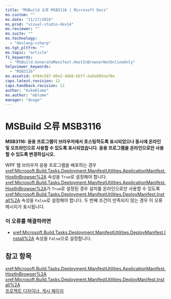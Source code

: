 ```yaml
---
title: "MSBuild 오류 MSB3116 | Microsoft Docs"
ms.custom: ""
ms.date: "11/17/2016"
ms.prod: "visual-studio-dev14"
ms.reviewer: ""
ms.suite: ""
ms.technology: 
  - "devlang-csharp"
ms.tgt_pltfrm: ""
ms.topic: "article"
f1_keywords: 
  - "MSBuild.GenerateManifest.HostInBrowserNotOnlineOnly"
helpviewer_keywords: 
  - "MSB3116"
ms.assetid: bf04c587-d0e2-4d68-bbff-da9a985ea70e
caps.latest.revision: 12
caps.handback.revision: 12
author: "mikeblome"
ms.author: "mblome"
manager: "douge"
---
```

# MSBuild 오류 MSB3116
**MSB3116: 응용 프로그램이 브라우저에서 호스팅하도록 표시되었으나 동시에 온라인 및 오프라인으로 사용할 수 있도록 표시되었습니다.  응용 프로그램을 온라인으로만 사용할 수 있도록 변경하십시오.**  
  
 WPF 웹 브라우저 응용 프로그램을 배포하는 경우 <xref:Microsoft.Build.Tasks.Deployment.ManifestUtilities.ApplicationManifest.HostInBrowser%2A> 속성을 `True`로 설정해야 합니다.  <xref:Microsoft.Build.Tasks.Deployment.ManifestUtilities.ApplicationManifest.HostInBrowser%2A>가 `True`로 설정된 경우 설치를 온라인으로만 사용할 수 있도록 <xref:Microsoft.Build.Tasks.Deployment.ManifestUtilities.DeployManifest.Install%2A> 속성을 `False`로 설정해야 합니다.  두 번째 조건이 만족되지 않는 경우 이 오류 메시지가 표시됩니다.  
  
### 이 오류를 해결하려면  
  
-   <xref:Microsoft.Build.Tasks.Deployment.ManifestUtilities.DeployManifest.Install%2A> 속성을 `False`으로 설정합니다.  
  
## 참고 항목  
 <xref:Microsoft.Build.Tasks.Deployment.ManifestUtilities.ApplicationManifest.HostInBrowser%2A>   
 <xref:Microsoft.Build.Tasks.Deployment.ManifestUtilities.DeployManifest.Install%2A>   
 [프로젝트 디자이너, 게시 페이지](../Topic/Publish%20Page,%20Project%20Designer.md)